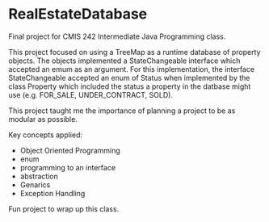 # RealEstateDatabase
Final project for CMIS 242 Intermediate Java Programming class.

This project focused on using a TreeMap as a runtime database of property objects. The objects implemented a StateChangeable interface which accepted an emum as an argument. For this implementation, the interface StateChangeable accepted an enum of Status when implemented by the class Property which included the status a property in the datbase might use (e.g. FOR_SALE, UNDER_CONTRACT, SOLD). 

This project taught me the importance of planning a project to be as modular as possible.

Key concepts applied:
* Object Oriented Programming
* enum
* programming to an interface
* abstraction
* Genarics
* Exception Handling

Fun project to wrap up this class.
